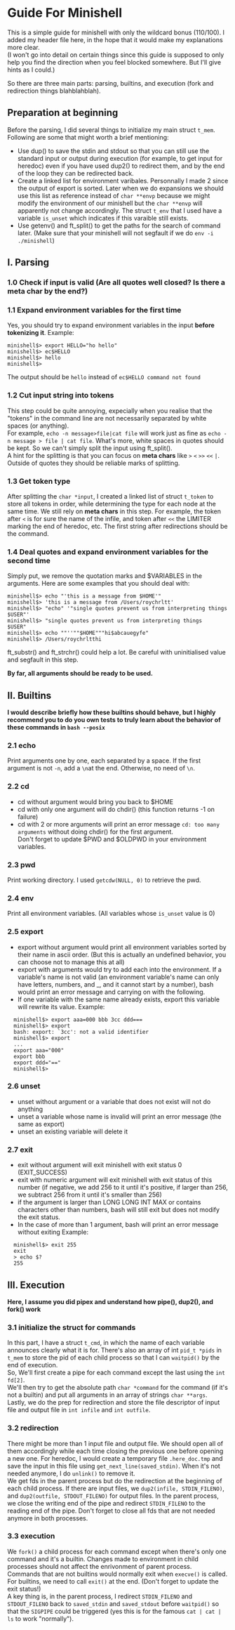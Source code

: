 # Guide For Minishell  

This is a simple guide for minishell with only the wildcard bonus (110/100). I added my header file here, in the hope that it would make my explanations more clear.  
(I won't go into detail on certain things since this guide is supposed to only help you find the direction when you feel blocked somewhere. But I'll give hints as I could.)  
  
So there are three main parts: parsing, builtins, and execution (fork and redirection things blahblahblah).  


## Preparation at beginning  
  Before the parsing, I did several things to initialize my main struct `t_mem`. Following are some that might worth a brief mentioning:  
  - Use dup() to save the stdin and stdout so that you can still use the standard input or output during execution (for example, to get input for heredoc) even if you have used dup2() to redirect them, and by the end of the loop they can be redirected back.  
  - Create a linked list for environment varibales. Personnally I made 2 since the output of export is sorted. Later when we do expansions we should use this list as reference instead of `char **envp` because we might modify the environment of our minishell but the `char **envp` will apparently not change accordingly. The struct `t_env` that I used have a variable `is_unset` which indicates if this varaible still exists.  
  - Use getenv() and ft_split() to get the paths for the search of command later. (Make sure that your minishell will not segfault if we do `env -i ./minishell`)  

 
## I. Parsing  
### **1.0 Check if input is valid (Are all quotes well closed? Is there a meta char by the end?)**  
  
### **1.1 Expand environment variables for the first time**  
  Yes, you should try to expand environment variables in the input **before tokenizing it**.
  Example:  
  ```
  minishell$> export HELLO="ho hello"  
  minishell$> ec$HELLO  
  minishell$> hello  
  minishell$>    
  ```
  The output should be `hello` instead of `ec$HELLO command not found`  
    
### **1.2 Cut input string into tokens**  
  This step could be quite annoying, expecially when you realise that the "tokens" in the command line are not necessarily separated by white spaces (or anything).  
  For example, `echo -n message>file|cat file` will work just as fine as `echo -n message > file | cat file`.
  What's more, white spaces in quotes should be kept. So we can't simply split the input using ft_split().  
  A hint for the splitting is that you can focus on **meta chars** like `>` `<` `>>` `<<` `|`. Outside of quotes they should be reliable marks of splitting.  
  
### **1.3 Get token type**  
  After splitting the `char *input`, I created a linked list of struct `t_token` to store all tokens in order, while determining the type for each node at the same time. We still rely on **meta chars** in this step. For example, the token after `<` is for sure the name of the infile, and token after `<<` the LIMITER marking the end of heredoc, etc. The first string after redirections should be the command.  
  
### **1.4 Deal quotes and expand environment variables for the second time**  
  Simply put, we remove the quotation marks and $VARIABLES in the arguments. Here are some examples that you should deal with:  
  ```
  minishell$> echo "'this is a message from $HOME'"  
  minishell$> 'this is a message from /Users/roychrltt'  
  minishell$> "echo" '"single quotes prevent us from interpreting things     $USER"'  
  minishell$> "single quotes prevent us from interpreting things     $USER"  
  minishell$> echo ""''""$HOME"""hi$abcauegyfe"  
  minishell$> /Users/roychrltthi
  ```  
  ft_substr() and ft_strchr() could help a lot. Be careful with uninitialised value and segfault in this step.  

**By far, all arguments should be ready to be used.**  
  
## II. Builtins  
**I would describe briefly how these builtins should behave, but I highly recommend you to do you own tests to truly learn about the behavior of these commands in `bash --posix`**  

### **2.1 echo**  
  Print arguments one by one, each separated by a space. If the first argument is not `-n`, add a `\n`at the end. Otherwise, no need of `\n`.  

### **2.2 cd**  
  - cd without argument would bring you back to $HOME  
  - cd with only one argument will do chdir() (this function returns -1 on failure)  
  - cd with 2 or more arguments will print an error message `cd: too many arguments` without doing chdir() for the first argument.  
  Don't forget to update $PWD and $OLDPWD in your environment variables.  

### **2.3 pwd**  
  Print working directory. I used `getcdw(NULL, 0)` to retrieve the pwd.  

### **2.4 env**  
  Print all environment variables. (All variables whose `is_unset` value is 0)

### **2.5 export**  
  - export without argument would print all environment variables sorted by their name in ascii order. (But this is actually an undefined behavior, you can choose not to manage this at all)  
  - export with arguments would try to add each into the environment. If a variable's name is not valid (an environment variable's name can only have letters, numbers, and _, and it cannot start by a number), bash would print an error message and carrying on with the following.  
  - If one variable with the same name already exists, export this variable will rewrite its value.
  Example:  
```
  minishell$> export aaa=000 bbb 3cc ddd===  
  minishell$> export  
  bash: export: `3cc': not a valid identifier  
  minishell$> export  
  ...
  export aaa="000"  
  export bbb  
  export ddd="=="  
  minishell$>  
```

### **2.6 unset**  
  - unset without argument or a variable that does not exist will not do anything  
  - unset a variable whose name is invalid will print an error message (the same as export)  
  - unset an existing variable will delete it  

### **2.7 exit**  
  - exit without argument will exit minishell with exit status 0 (EXIT_SUCCESS)  
  - exit with numeric argument will exit minishell with exit status of this number (if negative, we add 256 to it until it's positive, if larger than 256, we subtract 256 from it until it's smaller than 256)  
  - if the argument is larger than LONG LONG INT MAX or contains characters other than numbers, bash will still exit but does not modify the exit status.
  - In the case of more than 1 argument, bash will print an error message without exiting
  Example:
```
  minishell$> exit 255  
  exit  
  > echo $?  
  255
```

## III. Execution  
**Here, I assume you did pipex and understand how pipe(), dup2(), and fork() work**  

### **3.1 initialize the struct for commands**  
  In this part, I have a struct `t_cmd`, in which the name of each variable announces clearly what it is for. There's also an array of int `pid_t *pids` in `t_mem` to store the pid of each child process so that I can `waitpid()` by the end of execution.  
  So, We'll first create a pipe for each command except the last using the `int fd[2]`.  
  We'll then try to get the absolute path `char *command` for the command (if it's not a builtin) and put all arguments in an array of strings `char **args`.  
  Lastly, we do the prep for redirection and store the file descriptor of input file and output file in `int infile` and `int outfile`.

### **3.2 redirection**   
  There might be more than 1 input file and output file. We should open all of them accordingly while each time closing the previous one before opening a new one. For heredoc, I would create a temporary file `.here_doc.tmp` and save the input in this file using `get_next_line(saved_stdin)`. When it's not needed anymore, I do `unlink()` to remove it.  
  We get fds in the parent process but do the redirection at the beginning of each child process. If there are input files, we `dup2(infile, STDIN_FILENO)`, and `dup2(outfile, STDOUT_FILENO)` for output files.  In the parent process, we close the writing end of the pipe and redirect `STDIN_FILENO` to the reading end of the pipe. Don't forget to close all fds that are not needed anymore in both processes.  

### **3.3 execution**  
  We `fork()` a child process for each command except when there's only one command and it's a builtin. Changes made to environment in child processes should not affect the enrivonment of parent process.  
  Commands that are not builtins would normally exit when `execve()` is called. For builtins, we need to call `exit()` at the end. (Don't forget to update the exit status!)  
  A key thing is, in the parent process, I redirect `STDIN_FILENO` and `STDOUT_FILENO` back to `saved_stdin` and `saved_stdout` before `waitpid()` so that the `SIGPIPE` could be triggered (yes this is for the famous `cat | cat | ls` to work "normally").  
